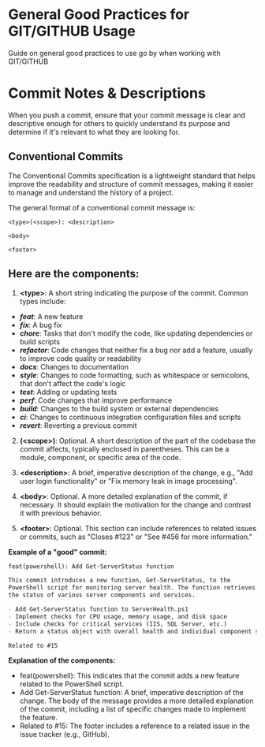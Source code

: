 # General Good Practices for GIT/GITHUB Usage

Guide on general good practices to use go by when working with GIT/GITHUB

# Commit Notes & Descriptions

When you push a commit, ensure that your commit message is clear and descriptive enough for others to quickly understand its purpose and determine if it's relevant to what they are looking for.

## Conventional Commits

The Conventional Commits specification is a lightweight standard that helps improve the readability and structure of commit messages, making it easier to manage and understand the history of a project.

The general format of a conventional commit message is:
```
<type>(<scope>): <description>

<body>

<footer>
```

## Here are the components:

1. **&lt;type&gt;**: A short string indicating the purpose of the commit. Common types include:
- ***feat***: A new feature
- ***fix***: A bug fix
- ***chore***: Tasks that don't modify the code, like updating dependencies or build scripts
- ***refactor***: Code changes that neither fix a bug nor add a feature, usually to improve code quality or readability
- ***docs***: Changes to documentation
- ***style***: Changes to code formatting, such as whitespace or semicolons, that don't affect the code's logic
- ***test***: Adding or updating tests
- ***perf***: Code changes that improve performance
- ***build***: Changes to the build system or external dependencies
- ***ci***: Changes to continuous integration configuration files and scripts
- ***revert***: Reverting a previous commit
2. **(&lt;scope&gt;)**: Optional. A short description of the part of the codebase the commit affects, typically enclosed in parentheses. This can be a module, component, or specific area of the code.

3. **&lt;description&gt;**: A brief, imperative description of the change, e.g., "Add user login functionality" or "Fix memory leak in image processing".

4. **&lt;body&gt;**: Optional. A more detailed explanation of the commit, if necessary. It should explain the motivation for the change and contrast it with previous behavior.

5. **&lt;footer&gt;**: Optional. This section can include references to related issues or commits, such as "Closes #123" or "See #456 for more information."

**Example of a "good" commit:**
```markdown
feat(powershell): Add Get-ServerStatus function

This commit introduces a new function, Get-ServerStatus, to the
PowerShell script for monitoring server health. The function retrieves
the status of various server components and services.

- Add Get-ServerStatus function to ServerHealth.ps1
- Implement checks for CPU usage, memory usage, and disk space
- Include checks for critical services (IIS, SQL Server, etc.)
- Return a status object with overall health and individual component statuses

Related to #15
```
**Explanation of the components:**
- feat(powershell): This indicates that the commit adds a new feature related to the PowerShell script.
- Add Get-ServerStatus function: A brief, imperative description of the change.
The body of the message provides a more detailed explanation of the commit, including a list of specific changes made to implement the feature.
- Related to #15: The footer includes a reference to a related issue in the issue tracker (e.g., GitHub).
